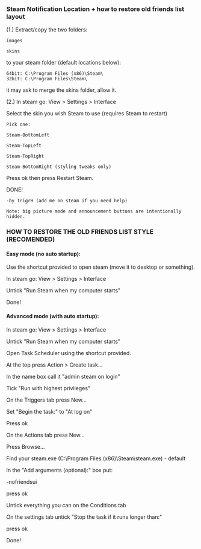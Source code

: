 ### Steam Notification Location + how to restore old friends list layout

(1.) Extract/copy the two folders:

	images
	
	skins

to your steam folder (default locations below): 

	64bit: C:\Program Files (x86)\Steam\
	32bit: C:\Program Files\Steam\

it may ask to merge the skins folder, allow it.

(2.) In steam go: View > Settings > Interface

Select the skin you wish Steam to use (requires Steam to restart)

	Pick one:
	
	Steam-BottomLeft
	
	Steam-TopLeft
	
	Steam-TopRight
	
	Steam-BottomRight (styling tweaks only)

Press ok then press Restart Steam.

DONE!

	-by TrigrH (add me on steam if you need help)

	Note: big picture mode and announcement buttons are intentionally hidden.


### HOW TO RESTORE THE OLD FRIENDS LIST STYLE (RECOMENDED)


#### Easy mode (no auto startup):

Use the shortcut provided to open steam (move it to desktop or something).

In steam go: View > Settings > Interface

Untick "Run Steam when my computer starts"

Done!

#### Advanced mode (with auto startup):

In steam go: View > Settings > Interface

Untick "Run Steam when my computer starts"

Open Task Scheduler using the shortcut provided.

At the top press Action > Create task...

In the name box call it "admin steam on login"

Tick "Run with highest privileges"

On the Triggers tab press New...

Set "Begin the task:" to "At log on"

Press ok

On the Actions tab press New...

Press Browse...

Find your steam.exe (C:\Program Files (x86)\Steam\steam.exe) - default

In the "Add arguments (optional):" box put:

-nofriendsui

press ok

Untick everything you can on the Conditions tab

On the settings tab untick "Stop the task if it runs longer than:"

press ok

Done!
